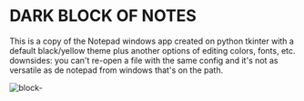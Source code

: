 # DARK BLOCK OF NOTES

This is a copy of the Notepad windows app created on python tkinter with a default black/yellow theme plus another options of editing colors, fonts, etc.
downsides: you can't re-open a file with the same config and it's not as versatile as de notepad from windows that's on the path.

![block-](https://user-images.githubusercontent.com/86896365/145323893-9a8236c8-e4df-4170-a9f2-c922eb7714cc.png)
